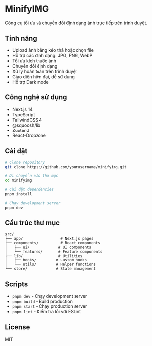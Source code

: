 # MinifyIMG

Công cụ tối ưu và chuyển đổi định dạng ảnh trực tiếp trên trình duyệt.

## Tính năng

- Upload ảnh bằng kéo thả hoặc chọn file
- Hỗ trợ các định dạng: JPG, PNG, WebP
- Tối ưu kích thước ảnh
- Chuyển đổi định dạng
- Xử lý hoàn toàn trên trình duyệt
- Giao diện hiện đại, dễ sử dụng
- Hỗ trợ Dark mode

## Công nghệ sử dụng

- Next.js 14
- TypeScript
- TailwindCSS 4
- @squoosh/lib
- Zustand
- React-Dropzone

## Cài đặt

```bash
# Clone repository
git clone https://github.com/yourusername/minifyimg.git

# Di chuyển vào thư mục
cd minifyimg

# Cài đặt dependencies
pnpm install

# Chạy development server
pnpm dev
```

## Cấu trúc thư mục

```
src/
├── app/                 # Next.js pages
├── components/          # React components
│   ├── ui/             # UI components
│   └── features/       # Feature components
├── lib/                # Utilities
│   ├── hooks/         # Custom hooks
│   └── utils/         # Helper functions
└── store/             # State management
```

## Scripts

- `pnpm dev` - Chạy development server
- `pnpm build` - Build production
- `pnpm start` - Chạy production server
- `pnpm lint` - Kiểm tra lỗi với ESLint

## License

MIT
